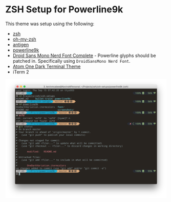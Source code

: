 # ZSH Setup for Powerline9k

This theme was setup using the following:
* [zsh](http://www.zsh.org/)
* [oh-my-zsh](https://github.com/robbyrussell/oh-my-zsh)
* [antigen](https://github.com/zsh-users/antigen)
* [powerline9k](https://github.com/bhilburn/powerlevel9k)
* [Droid Sans Mono Nerd Font Complete](https://github.com/ryanoasis/nerd-fonts/tree/master/patched-fonts/DroidSansMono/complete) - Powerline glyphs should be patched in. Specifically using `DroidSansMono Nerd Font`.
* [Atom One Dark Terminal Theme](https://github.com/nathanbuchar/atom-one-dark-terminal)
* iTerm 2

![Example screenshot](https://github.com/rishenko/zsh-setups/blob/master/powerline9k/screenshots/screenshot1.png?raw=true)
